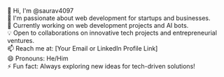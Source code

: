 👋 Hi, I'm @saurav4097  
👀 I'm passionate about web development for startups and businesses.  
🌱 Currently working on web development projects and AI bots.  
💡 Open to collaborations on innovative tech projects and entrepreneurial ventures.  
📫 Reach me at: [Your Email or LinkedIn Profile Link]  
😄 Pronouns: He/Him  
⚡ Fun fact: Always exploring new ideas for tech-driven solutions!  


